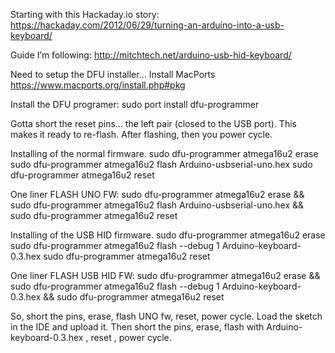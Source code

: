 Starting with this Hackaday.io story:
https://hackaday.com/2012/06/29/turning-an-arduino-into-a-usb-keyboard/

Guide I’m following:
http://mitchtech.net/arduino-usb-hid-keyboard/

Need to setup the DFU installer…
Install MacPorts
https://www.macports.org/install.php#pkg
 
Install the DFU programer:
sudo port install dfu-programmer
 
Gotta short the reset pins… the left pair (closed to the USB port). 
This makes it ready to re-flash. After flashing, then you power cycle.

Installing of the normal firmware.
sudo dfu-programmer atmega16u2 erase
sudo dfu-programmer atmega16u2 flash Arduino-usbserial-uno.hex
sudo dfu-programmer atmega16u2 reset

One liner FLASH UNO FW:
sudo dfu-programmer atmega16u2 erase && sudo dfu-programmer atmega16u2 flash Arduino-usbserial-uno.hex && sudo dfu-programmer atmega16u2 reset

Installing of the USB HID firmware.
sudo dfu-programmer atmega16u2 erase
sudo dfu-programmer atmega16u2 flash --debug 1 Arduino-keyboard-0.3.hex
sudo dfu-programmer atmega16u2 reset

One liner FLASH USB HID FW:
sudo dfu-programmer atmega16u2 erase && sudo dfu-programmer atmega16u2 flash --debug 1 Arduino-keyboard-0.3.hex && sudo dfu-programmer atmega16u2 reset

So, short the pins, erase, flash UNO fw, reset, power cycle.
Load the sketch in the IDE and upload it.
Then short the pins, erase, flash with Arduino-keyboard-0.3.hex , reset , power cycle.   
